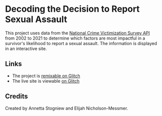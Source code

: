 # Decoding the Decision to Report Sexual Assault

This project uses data from the [National Crime Victimization Survey API](https://bjs.ojp.gov/national-crime-victimization-survey-ncvs-api) from 2002 to 2021 to determine which factors are most impactful in a survivor's likelihood to report a sexual assault. The information is displayed in an interactive site.

## Links

- The project is [remixable on Glitch](https://glitch.com/edit/#!/dawn-wise-basement)
- The live site is viewable [on Glitch](https://dawn-wise-basement.glitch.me)

## Credits

Created by Annetta Stogniew and Elijah Nicholson-Messmer.
